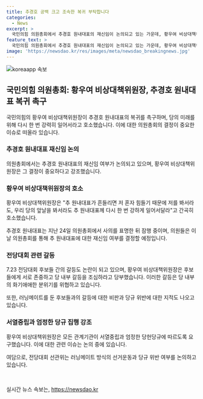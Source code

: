 ```yaml
---
title: 추경호 공백 크고 조속한 복귀 부탁합니다
categories:
  - News
excerpt: >
  국민의힘 의원총회에서 추경호 원내대표의 재신임이 논의되고 있는 가운데, 황우여 비상대책위원장은 추 대표에게 강력한 복귀를 촉구했다. 황 비대위원장은 추 대표가 사임을 표명한 후 계속해서 부탁했으며, 추 대표의 결정에 대한 의원들의 재신임 여부는 의원총회에서 결정될 것이라고 전했다. 또한, 전당대회를 앞둔 후보들에게 서로 존중하고 당의 큰 잔치를 만들어달라고 당부하기도 했다. 뿐만 아니라 러닝메이트 문제와 선거운동 관련 규정 위반에 대한 조치를 촉구했다.
feature_text: >
  국민의힘 의원총회에서 추경호 원내대표의 재신임이 논의되고 있는 가운데, 황우여 비상대책위원장은 추 대표에게 강력한 복귀를 촉구했다. 황 비대위원장은 추 대표가 사임을 표명한 후 계속해서 부탁했으며, 추 대표의 결정에 대한 의원들의 재신임 여부는 의원총회에서 결정될 것이라고 전했다. 또한, 전당대회를 앞둔 후보들에게 서로 존중하고 당의 큰 잔치를 만들어달라고 당부하기도 했다. 뿐만 아니라 러닝메이트 문제와 선거운동 관련 규정 위반에 대한 조치를 촉구했다.
image: 'https://newsdao.kr/res/images/meta/newsdao_breakingnews.jpg'
---
```


<p><img src="https://newsdao.kr/res/images/meta/newsdao_breakingnews.jpg" alt="koreaapp 속보" /></p>

<h2 data-ke-size="size26">국민의힘 의원총회: 황우여 비상대책위원장, 추경호 원내대표 복귀 촉구</h2>

<p data-ke-size="size16">국민의힘의 황우여 비상대책위원장이 추경호 원내대표의 복귀를 촉구하며, 당의 미래를 위해 다시 한 번 강력히 일어서라고 호소했습니다. 이에 대한 의원총회의 결정이 중요한 이슈로 떠올라 있습니다.</p>

<h3 data-ke-size="size24">추경호 원내대표 재신임 논의</h3>

<p data-ke-size="size16">의원총회에서는 추경호 원내대표의 재신임 여부가 논의되고 있으며, 황우여 비상대책위원장은 그 결정이 중요하다고 강조했습니다.</p>

<h3 data-ke-size="size24">황우여 비상대책위원장의 호소</h3>

<p data-ke-size="size16">황우여 비상대책위원장은 "추 원내대표가 흔들리면 저 혼자 힘들기 때문에 저를 봐서라도, 우리 당의 앞날을 봐서라도 추 원내대표께 다시 한 번 강하게 일어서달라"고 간곡히 호소했습니다.</p>

<p data-ke-size="size16">추경호 원내대표는 지난 24일 의원총회에서 사의를 표명한 뒤 잠행 중이며, 의원들은 이날 의원총회를 통해 추 원내대표에 대한 재신임 여부를 결정할 예정입니다.</p>

<h3 data-ke-size="size24">전당대회 관련 갈등</h3>

<p data-ke-size="size16">7.23 전당대회 후보들 간의 갈등도 논란이 되고 있으며, 황우여 비상대책위원장은 후보들에게 서로 존중하고 당 내부 갈등을 조심하라고 당부했습니다. 이러한 갈등은 당 내부의 화기애애한 분위기를 위협하고 있습니다.</p>

<p data-ke-size="size16">또한, 러닝메이트를 둔 후보들과의 갈등에 대한 비판과 당규 위반에 대한 지적도 나오고 있습니다.</p>

<h3 data-ke-size="size24">서열중립과 엄정한 당규 집행 강조</h3>

<p data-ke-size="size16">황우여 비상대책위원장은 모든 관계기관이 서열중립과 엄정한 당헌당규에 따르도록 요구했습니다. 이에 대한 관련 이슈는 논의 중에 있습니다.</p>

<p data-ke-size="size16">여담으로, 전당대회 선관위는 러닝메이트 방식의 선거운동과 당규 위반 여부를 논의하고 있습니다.</p>

<p data-ke-size="size16">&nbsp;</p>
실시간 뉴스 속보는, <a href="https://newsdao.kr" rel="dofollow">https://newsdao.kr</a>


